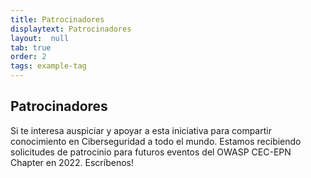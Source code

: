 ```yaml
---
title: Patrocinadores
displaytext: Patrocinadores
layout:  null
tab: true
order: 2
tags: example-tag
---
```


## Patrocinadores

Si te interesa auspiciar y apoyar a esta iniciativa para compartir conocimiento en Ciberseguridad a todo el mundo. Estamos recibiendo solicitudes de patrocinio para futuros eventos del OWASP CEC-EPN Chapter en 2022. Escríbenos!